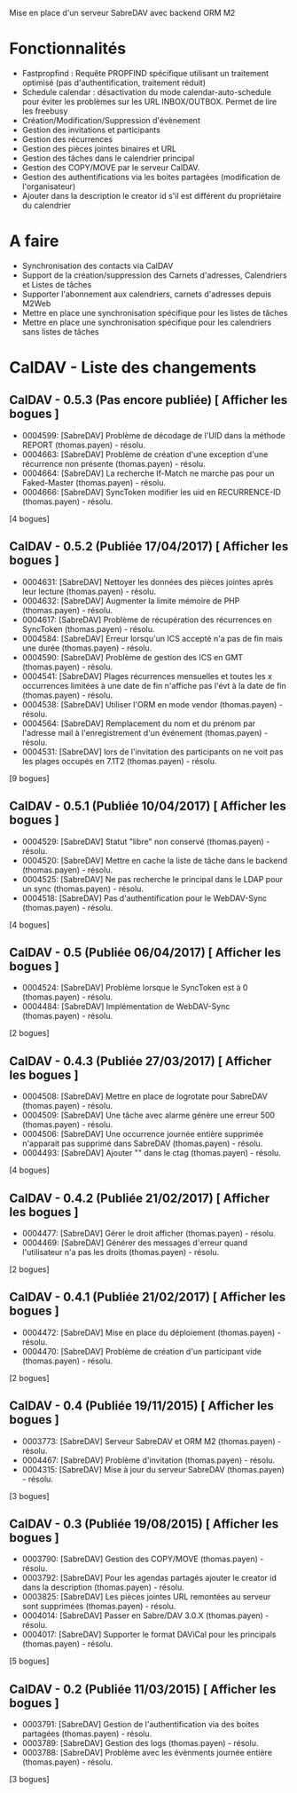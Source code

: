 Mise en place d'un serveur SabreDAV avec backend ORM M2

Fonctionnalités
===============
 - Fastpropfind : Requête PROPFIND spécifique utilisant un traitement optimisé (pas d'authentification, traitement réduit)
 - Schedule calendar : désactivation du mode calendar-auto-schedule pour éviter les problèmes sur les URL INBOX/OUTBOX. Permet de lire les freebusy
 - Création/Modification/Suppression d'évènement
 - Gestion des invitations et participants
 - Gestion des récurrences
 - Gestion des pièces jointes binaires et URL
 - Gestion des tâches dans le calendrier principal
 - Gestion des COPY/MOVE par le serveur CalDAV.
 - Gestion des authentifications via les boites partagées (modification de l'organisateur)
 - Ajouter dans la description le creator id s'il est différent du propriétaire du calendrier

A faire
=======
 - Synchronisation des contacts via CalDAV
 - Support de la création/suppression des Carnets d'adresses, Calendriers et Listes de tâches
 - Supporter l'abonnement aux calendriers, carnets d'adresses depuis M2Web
 - Mettre en place une synchronisation spécifique pour les listes de tâches
 - Mettre en place une synchronisation spécifique pour les calendriers sans listes de tâches
 
CalDAV - Liste des changements
==============================


CalDAV - 0.5.3 (Pas encore publiée) [ Afficher les bogues ]
---
- 0004599: [SabreDAV] Problème de décodage de l'UID dans la méthode REPORT (thomas.payen) - résolu.
- 0004663: [SabreDAV] Problème de création d'une exception d'une récurrence non présente (thomas.payen) - résolu.
- 0004664: [SabreDAV] La recherche If-Match ne marche pas pour un Faked-Master (thomas.payen) - résolu.
- 0004666: [SabreDAV] SyncToken modifier les uid en RECURRENCE-ID (thomas.payen) - résolu.

[4 bogues]

CalDAV - 0.5.2 (Publiée 17/04/2017) [ Afficher les bogues ]
---
- 0004631: [SabreDAV] Nettoyer les données des pièces jointes après leur lecture (thomas.payen) - résolu.
- 0004632: [SabreDAV] Augmenter la limite mémoire de PHP (thomas.payen) - résolu.
- 0004617: [SabreDAV] Problème de récupération des récurrences en SyncToken (thomas.payen) - résolu.
- 0004584: [SabreDAV] Erreur lorsqu'un ICS accepté n'a pas de fin mais une durée (thomas.payen) - résolu.
- 0004590: [SabreDAV] Problème de gestion des ICS en GMT (thomas.payen) - résolu.
- 0004541: [SabreDAV] Plages récurrences mensuelles et toutes les x occurrences limitées à une date de fin n'affiche pas l'évt à la date de fin (thomas.payen) - résolu.
- 0004538: [SabreDAV] Utiliser l'ORM en mode vendor (thomas.payen) - résolu.
- 0004564: [SabreDAV] Remplacement du nom et du prénom par l'adresse mail à l'enregistrement d'un événement (thomas.payen) - résolu.
- 0004531: [SabreDAV] lors de l'invitation des participants on ne voit pas les plages occupés en 7.1T2 (thomas.payen) - résolu.

[9 bogues]

CalDAV - 0.5.1 (Publiée 10/04/2017) [ Afficher les bogues ]
---
- 0004529: [SabreDAV] Statut "libre" non conservé (thomas.payen) - résolu.
- 0004520: [SabreDAV] Mettre en cache la liste de tâche dans le backend (thomas.payen) - résolu.
- 0004525: [SabreDAV] Ne pas recherche le principal dans le LDAP pour un sync (thomas.payen) - résolu.
- 0004518: [SabreDAV] Pas d'authentification pour le WebDAV-Sync (thomas.payen) - résolu.

[4 bogues]

CalDAV - 0.5 (Publiée 06/04/2017) [ Afficher les bogues ]
---
- 0004524: [SabreDAV] Problème lorsque le SyncToken est à 0 (thomas.payen) - résolu.
- 0004484: [SabreDAV] Implémentation de WebDAV-Sync (thomas.payen) - résolu.

[2 bogues]

CalDAV - 0.4.3 (Publiée 27/03/2017) [ Afficher les bogues ]
---
- 0004508: [SabreDAV] Mettre en place de logrotate pour SabreDAV (thomas.payen) - résolu.
- 0004509: [SabreDAV] Une tâche avec alarme génère une erreur 500 (thomas.payen) - résolu.
- 0004506: [SabreDAV] Une occurrence journée entière supprimée n'apparait pas supprimé dans SabreDAV (thomas.payen) - résolu.
- 0004493: [SabreDAV] Ajouter "" dans le ctag (thomas.payen) - résolu.

[4 bogues]

CalDAV - 0.4.2 (Publiée 21/02/2017) [ Afficher les bogues ]
---
- 0004477: [SabreDAV] Gérer le droit afficher (thomas.payen) - résolu.
- 0004469: [SabreDAV] Générer des messages d'erreur quand l'utilisateur n'a pas les droits (thomas.payen) - résolu.

[2 bogues]

CalDAV - 0.4.1 (Publiée 21/02/2017) [ Afficher les bogues ]
---
- 0004472: [SabreDAV] Mise en place du déploiement (thomas.payen) - résolu.
- 0004470: [SabreDAV] Problème de création d'un participant vide (thomas.payen) - résolu.

[2 bogues]

CalDAV - 0.4 (Publiée 19/11/2015) [ Afficher les bogues ]
---
- 0003773: [SabreDAV] Serveur SabreDAV et ORM M2 (thomas.payen) - résolu.
- 0004467: [SabreDAV] Problème d'invitation (thomas.payen) - résolu.
- 0004315: [SabreDAV] Mise à jour du serveur SabreDAV (thomas.payen) - résolu.

[3 bogues]

CalDAV - 0.3 (Publiée 19/08/2015) [ Afficher les bogues ]
---
- 0003790: [SabreDAV] Gestion des COPY/MOVE (thomas.payen) - résolu.
- 0003792: [SabreDAV] Pour les agendas partagés ajouter le creator id dans la description (thomas.payen) - résolu.
- 0003825: [SabreDAV] Les pièces jointes URL remontées au serveur sont supprimées (thomas.payen) - résolu.
- 0004014: [SabreDAV] Passer en Sabre/DAV 3.0.X (thomas.payen) - résolu.
- 0004017: [SabreDAV] Supporter le format DAViCal pour les principals (thomas.payen) - résolu.

[5 bogues]

CalDAV - 0.2 (Publiée 11/03/2015) [ Afficher les bogues ]
---
- 0003791: [SabreDAV] Gestion de l'authentification via des boites partagées (thomas.payen) - résolu.
- 0003789: [SabreDAV] Gestion des logs (thomas.payen) - résolu.
- 0003788: [SabreDAV] Problème avec les évènments journée entière (thomas.payen) - résolu.

[3 bogues]
